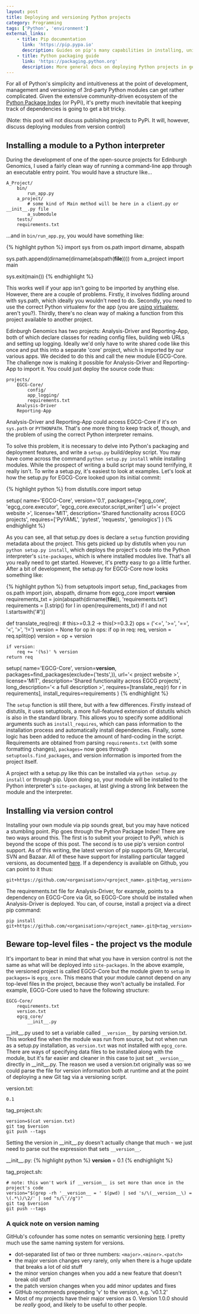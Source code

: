 ```yaml
---
layout: post
title: Deploying and versioning Python projects
category: Programming
tags: ['Python', 'environment']
external_links:
    - title: Pip documentation
      link: 'https://pip.pypa.io'
      description: Guides on pip's many capabilities in installing, uninstalling, updating and listing Python modules.
    - title: Python packaging guide
      link: 'https://packaging.python.org'
      description: More general docs on deploying Python projects in general.
---
```


For all of Python's simplicity and intuitiveness at the point of development, management and versioning of 3rd-party Python modules can get rather complicated. Given the extensive community-driven ecosystem of the [Python Package Index](https://pypi.python.org/pypi) (or PyPi), it's pretty much inevitable that keeping track of dependencies is going to get a bit tricky.

(Note: this post will not discuss publishing projects to PyPi. It will, however, discuss deploying modules from version control)

## Installing a module to a Python interpreter
During the development of one of the open-source projects for Edinburgh Genomics, I used a fairly clean way of running a command-line app through an executable entry point. You would have a structure like...

    A_Project/
        bin/
            run_app.py
        a_project/
            # some kind of Main method will be here in a client.py or __init__.py file
            a_submodule
        tests/
        requirements.txt

...and in `bin/run_app.py`, you would have something like:

{% highlight python %}
import sys
from os.path import dirname, abspath

sys.path.append(dirname(dirname(abspath(__file__))))
from a_project import main

sys.exit(main())
{% endhighlight %}

This works well if your app isn't going to be imported by anything else. However, there are a couple of problems. Firstly, it involves fiddling around with sys.path, which ideally you wouldn't need to do. Secondly, you need to use the correct Python virtualenv for the app (you are [using virtualenv](/programming/2016/03/24/virtualenv.html), aren't you?). Thirdly, there's no clean way of making a function from this project available to another project.

Edinburgh Genomics has two projects: Analysis-Driver and Reporting-App, both of which declare classes for reading config files, building web URLs and setting up logging. Ideally we'd only have to write shared code like this once and put this into a separate 'core' project, which is imported by our various apps. We decided to do this and call the new module EGCG-Core. The challenge now is making it possible for Analysis-Driver and Reporting-App to import it. You could just deploy the source code thus:

    projects/
        EGCG-Core/
            config/
            app_logging/
            requirements.txt
        Analysis-Driver
        Reporting-App

 Analysis-Driver and Reporting-App could access EGCG-Core if it's on `sys.path` or `PYTHONPATH`. That's one more thing to keep track of, though, and the problem of using the correct Python interpreter remains.

To solve this problem, it is necessary to delve into Python's packaging and deployment features, and write a `setup.py` build/deploy script. You may have come across the command `python setup.py install` while installing modules. While the prospect of writing a build script may sound terrifying, it really isn't. To write a setup.py, it's easiest to look at examples. Let's look at how the setup.py for EGCG-Core looked upon its initial commit:

{% highlight python %}
from distutils.core import setup

setup(
    name='EGCG-Core',
    version='0.1',
    packages=['egcg_core', 'egcg_core.executor', 'egcg_core.executor.script_writer']
    url='< project website >',
    license='MIT',
    description='Shared functionality across EGCG projects',
    requires=['PyYAML', 'pytest', 'requests', 'genologics']
)
{% endhighlight %}

As you can see, all that setup.py does is declare a `setup` function providing metadata about the project. This gets picked up by distutils when you run `python setup.py install`, which deploys the project's code into the Python interpreter's `site-packages`, which is where installed modules live. That's all you really need to get started. However, it's pretty easy to go a little further. After a bit of development, the setup.py for EGCG-Core now looks something like:

{% highlight python %}
from setuptools import setup, find_packages
from os.path import join, abspath, dirname
from egcg_core import __version__
requirements_txt = join(abspath(dirname(__file__)), 'requirements.txt')
requirements = [l.strip() for l in open(requirements_txt) if l and not l.startswith('#')]

def translate_req(req):
    # this>=0.3.2 -> this(>=0.3.2)
    ops = ('<=', '>=', '==', '<', '>', '!=')
    version = None
    for op in ops:
        if op in req:
            req, version = req.split(op)
            version = op + version

    if version:
        req += '(%s)' % version
    return req

setup(
    name='EGCG-Core',
    version=__version__,
    packages=find_packages(exclude=('tests',)),
    url='< project website >',
    license='MIT',
    description='Shared functionality across EGCG projects',
    long_description='< a full description >',
    requires=[translate_req(r) for r in requirements],
    install_requires=requirements
)
{% endhighlight %}

The `setup` function is still there, but with a few differences. Firstly instead of distutils, it uses setuptools, a more full-featured extension of distutils which is also in the standard library. This allows you to specify some additional arguments such as `install_requires`, which can pass information to the installation process and automatically install dependencies. Finally, some logic has been added to reduce the amount of hard-coding in the script. Requirements are obtained from parsing `requirements.txt` (with some formatting changes), `packages=` now goes through `setuptools.find_packages`, and version information is imported from the project itself.

A project with a setup.py like this can be installed via `python setup.py install` or through pip. Upon doing so, your module will be installed to the Python interpreter's `site-packages`, at last giving a strong link between the module and the interpreter.

## Installing via version control
Installing your own module via pip sounds great, but you may have noticed a stumbling point. Pip goes through the Python Package Index! There are two ways around this. The first is to submit your project to PyPi, which is beyond the scope of this post. The second is to use pip's version control support. As of this writing, the latest version of pip supports Git, Mercurial, SVN and Bazaar. All of these have support for installing particular tagged versions, as documented [here](https://pip.pypa.io/en/latest/reference/pip_install/#vcs-support). If a dependency is available on Github, you can point to it thus:

    git+https://github.com/<organisation>/<project_name>.git@<tag_version>

The requirements.txt file for Analysis-Driver, for example, points to a dependency on EGCG-Core via Git, so EGCG-Core should be installed when Analysis-Driver is deployed. You can, of course, install a project via a direct pip command:

    pip install git+https://github.com/<organisation>/<project_name>.git@<tag_version>

## Beware top-level files - the project vs the module
It's important to bear in mind that what you have in version control is not the same as what will be deployed into `site-packages`. In the above example, the versioned project is called EGCG-Core but the module given to `setup` in `packages=` is `egcg_core`. This means that your module cannot depend on any top-level files in the project, because they won't actually be installed. For example, EGCG-Core used to have the following structure:

    EGCG-Core/
        requirements.txt
        version.txt
        egcg_core/
            __init__.py

\_\_init\_\_.py used to set a variable called `__version__` by parsing version.txt. This worked fine when the module was run from source, but not when run as a setup.py installation, as `version.txt` was not installed with `egcg_core`. There are ways of specifying data files to be installed along with the module, but it's far easier and cleaner in this case to just set `__version__` directly in \_\_init\_\_.py. The reason we used a version.txt originally was so we could parse the file for version information both at runtime and at the point of deploying a new Git tag via a versioning script.

version.txt:

    0.1

tag_project.sh:

    version=$(cat version.txt)
    git tag $version
    git push --tags

Setting the version in \_\_init\_\_.py doesn't actually change that much - we just need to parse out the expression that sets `__version__`.

\_\_init\_\_.py:
{% highlight python %}
__version__ = 0.1
{% endhighlight %}

tag_project.sh:

    # note: this won't work if __version__ is set more than once in the project's code
    version="$(grep -rh '__version__ = ' $(pwd) | sed 's/\(__version__\) = \(.*\)/\2/' | sed "s/\'//g")"
    git tag $version
    git push --tags


### A quick note on version naming
GitHub's cofounder has some notes on semantic versioning [here](http://semver.org). I pretty much use the same naming system for versions.

- dot-separated list of two or three numbers: `<major>.<minor>.<patch>`
- the major version changes very rarely, only when there is a huge update that breaks a lot of old stuff
- the minor version changes when you add a new feature that doesn't break old stuff
- the patch version changes when you add minor updates and fixes
- GitHub recommends prepending 'v' to the version, e.g. 'v0.1.2'
- Most of my projects have their major version as 0. Version 1.0.0 should be _really_ good, and likely to be useful to other people.
